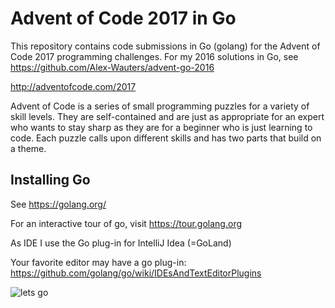 # Advent of Code 2017 in Go

This repository contains code submissions in Go (golang) for the Advent of Code 2017 programming challenges. For my 2016 solutions in Go, see https://github.com/Alex-Wauters/advent-go-2016

http://adventofcode.com/2017

Advent of Code is a series of small programming puzzles for a variety of skill levels. They are self-contained and are just as appropriate for an expert who wants to stay sharp as they are for a beginner who is just learning to code. Each puzzle calls upon different skills and has two parts that build on a theme.

## Installing Go
See https://golang.org/

For an interactive tour of go, visit https://tour.golang.org


As IDE I use the Go plug-in for IntelliJ Idea (=GoLand)

Your favorite editor may have a go plug-in:
https://github.com/golang/go/wiki/IDEsAndTextEditorPlugins


![lets go](http://i.imgur.com/sDBaVEy.png)
